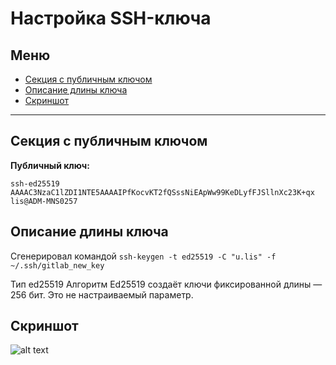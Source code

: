 # Настройка SSH-ключа

## Меню
- [Секция с публичным ключом](#секция-с-публичным-ключом)
- [Описание длины ключа](#описание-длины-ключа)
- [Скриншот](#скриншот)

---

## Секция с публичным ключом

**Публичный ключ:**
```plaintext
ssh-ed25519 AAAAC3NzaC1lZDI1NTE5AAAAIPfKocvKT2fQSssNiEApWw99KeDLyfFJSllnXc23K+qx lis@ADM-MNS0257
```
## Описание длины ключа 
Сгенерировал командой 
```ssh-keygen -t ed25519 -C "u.lis" -f ~/.ssh/gitlab_new_key```

Тип ed25519
Алгоритм Ed25519 создаёт ключи фиксированной длины — 256 бит. Это не настраиваемый параметр.

## Скриншот
![alt text](image.png)

